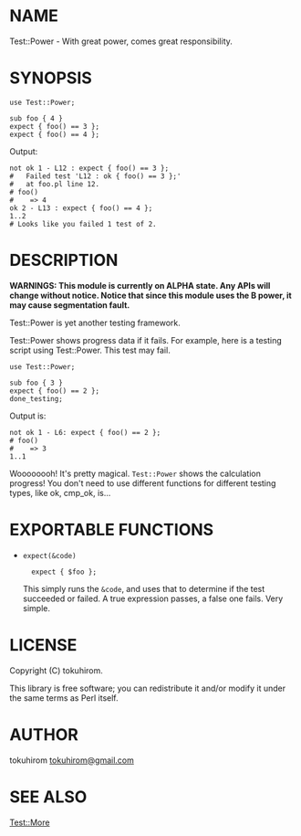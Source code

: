 # NAME

Test::Power - With great power, comes great responsibility.

# SYNOPSIS

    use Test::Power;

    sub foo { 4 }
    expect { foo() == 3 };
    expect { foo() == 4 };

Output:

    not ok 1 - L12 : expect { foo() == 3 };
    #   Failed test 'L12 : ok { foo() == 3 };'
    #   at foo.pl line 12.
    # foo()
    #    => 4
    ok 2 - L13 : expect { foo() == 4 };
    1..2
    # Looks like you failed 1 test of 2.

# DESCRIPTION

__WARNINGS: This module is currently on ALPHA state. Any APIs will change without notice. Notice that since this module uses the B power, it may cause segmentation fault.__

Test::Power is yet another testing framework.

Test::Power shows progress data if it fails. For example, here is a testing script using Test::Power. This test may fail.

    use Test::Power;

    sub foo { 3 }
    expect { foo() == 2 };
    done_testing;

Output is:

    not ok 1 - L6: expect { foo() == 2 };
    # foo()
    #    => 3
    1..1

Woooooooh! It's pretty magical. `Test::Power` shows the calculation progress! You don't need to use different functions for different testing types, like ok, cmp\_ok, is...

# EXPORTABLE FUNCTIONS

- `expect(&code)`

        expect { $foo };

    This simply runs the `&code`, and uses that to determine if the test succeeded or failed.
    A true expression passes, a false one fails.  Very simple.

# LICENSE

Copyright (C) tokuhirom.

This library is free software; you can redistribute it and/or modify
it under the same terms as Perl itself.

# AUTHOR

tokuhirom <tokuhirom@gmail.com>

# SEE ALSO

[Test::More](http://search.cpan.org/perldoc?Test::More)
